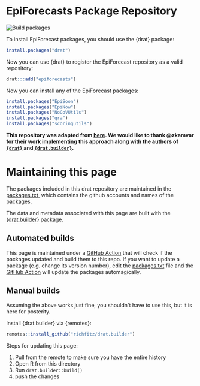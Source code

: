 # EpiForecasts Package Repository


![Build packages](https://github.com/epiforecasts/drat/workflows/Build%20packages/badge.svg)


To install EpiForecast packages, you should use the {drat} package:

```r
install.packages("drat")
```

Now you can use {drat} to register the EpiForecast repository as a valid repository:

```r
drat:::add("epiforecasts")
```

Now you can install any of the EpiForecast packages:

```r
install.packages("EpiSoon")
install.packages("EpiNow")
install.packages("NoCoVUtils")
install.packages("qra")
install.packages("scoringutils")
```

**This repository was adapted from [here](https://github.com/R4EPI/drat). We would like to thank @zkamvar for their work implementing this approach along with the authors of [`{drat}`](https://github.com/eddelbuettel/drat) and [`{drat.builder}`](https://github.com/richfitz/drat.builder).**

# Maintaining this page

The packages included in this drat repository are maintained in the
[packages.txt], which contains the github accounts and names of
the packages.

The data and metadata associated with this page are built with the
[{drat.builder}](https://github.com/richfitz/drat.builder) package. 

## Automated builds

This page is maintained under a [GitHub Action] that will check if the packages
updated and build them to this repo. If you want to update a package (e.g.
change its version number), edit the [packages.txt] file and the [GitHub
Action] will update the packages automagically. 

## Manual builds

Assuming the above works just fine, you shouldn't have to use this, but it is
here for posterity.

Install {drat.builder} via {remotes}:

```r
remotes::install_github("richfitz/drat.builder")
```

Steps for updating this page:

1. Pull from the remote to make sure you have the entire history
2. Open R from this directory
3. Run `drat.builder::build()`
4. push the changes

[packages.txt]: ./packages.txt
[GitHub Action]: https://github.com/epiforecasts/drat/actions?query=workflow%3A%22Build+packages%22
